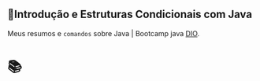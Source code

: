 ## 🔁Introdução e Estruturas Condicionais com Java

Meus resumos e `comandos` sobre Java | Bootcamp java [DIO](https://www.dio.me/).

# 📚 